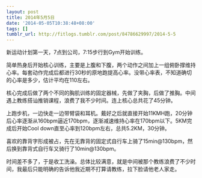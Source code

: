 ```yaml
---
layout: post
title: 2014年5月5日
date: '2014-05-05T10:38:48+08:00'
tags: []
tumblr_url: http://fitlogs.tumblr.com/post/84786629997/2014-5-5
---
```

新运动计划第一天，7点到公司，7:15步行到Gym开始训练。

简单热身后开始核心训练，主要是上腹和下腹，两个动作之间加上一组俯卧撑维持心率。每套动作完成后都进行30秒的原地跑提高心率。没带心率表，不知道确切的心率是多少，估计平均在110左右。

核心完成后做了两个不同的胸肌训练的固定器械，先做了夹胸，后做了推胸。中间遇上教练搭讪推销课程，浪费了我不少时间。连上核心总共花了45分钟。

上跑步机，一边快走一边带臂袋和耳机。戴好之后就直接开始11KMH跑，20分钟后心率逐渐从160bpm逼近170bpm，逐渐减速维持心率在170bpm以下。5KM完成后开始Cool down直至心率到120bpm左右，总共5.2KM，30分钟。

喜欢的靠背字形成被占，先在无靠背的固定式自行车上骑了15min@130bpm，然后换到靠背式自行车又骑行了10min@130bpm。

时间差不多了，于是收工洗澡。总体比较满意，就是中间被那个教练浪费了不少时间，我最后只能明确的告诉他我近期不打算请教练，拉下脸请他老人家走。

